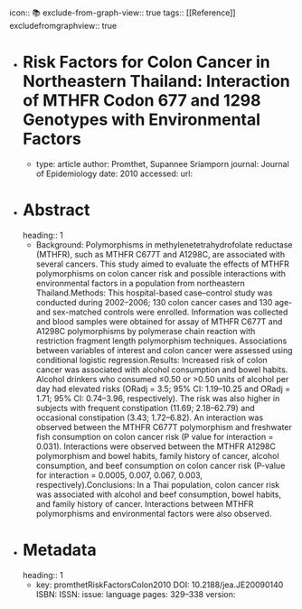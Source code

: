 icon:: 📚
exclude-from-graph-view:: true
tags:: [[Reference]]
excludefromgraphview:: true

- # Risk Factors for Colon Cancer in Northeastern Thailand: Interaction of MTHFR Codon 677 and 1298 Genotypes with Environmental Factors
	- type: article
	  author: Promthet, Supannee Sriamporn
	  journal: Journal of Epidemiology
	  date: 2010
	  accessed: 
	  url:
- # Abstract
  heading:: 1
	- Background: Polymorphisms in methylenetetrahydrofolate reductase (MTHFR), such as MTHFR C677T and A1298C, are associated with several cancers. This study aimed to evaluate the effects of MTHFR polymorphisms on colon cancer risk and possible interactions with environmental factors in a population from northeastern Thailand.Methods: This hospital-based case–control study was conducted during 2002–2006; 130 colon cancer cases and 130 age- and sex-matched controls were enrolled. Information was collected and blood samples were obtained for assay of MTHFR C677T and A1298C polymorphisms by polymerase chain reaction with restriction fragment length polymorphism techniques. Associations between variables of interest and colon cancer were assessed using conditional logistic regression.Results: Increased risk of colon cancer was associated with alcohol consumption and bowel habits. Alcohol drinkers who consumed ≤0.50 or >0.50 units of alcohol per day had elevated risks (ORadj = 3.5; 95% CI: 1.19–10.25 and ORadj = 1.71; 95% CI: 0.74–3.96, respectively). The risk was also higher in subjects with frequent constipation (11.69; 2.18–62.79) and occasional constipation (3.43; 1.72–6.82). An interaction was observed between the MTHFR C677T polymorphism and freshwater fish consumption on colon cancer risk (P value for interaction = 0.031). Interactions were observed between the MTHFR A1298C polymorphism and bowel habits, family history of cancer, alcohol consumption, and beef consumption on colon cancer risk (P-value for interaction = 0.0005, 0.007, 0.067, 0.003, respectively).Conclusions: In a Thai population, colon cancer risk was associated with alcohol and beef consumption, bowel habits, and family history of cancer. Interactions between MTHFR polymorphisms and environmental factors were also observed.
- # Metadata
  heading:: 1
	- key: promthetRiskFactorsColon2010
	  DOI: 10.2188/jea.JE20090140
	  ISBN: 
	  ISSN: 
	  issue: 
	  language 
	  pages: 329–338
	  version:
